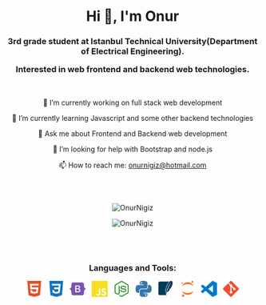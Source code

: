 
<h1 align="center">Hi 👋, I'm Onur</h1>
<h3 align="center">3rd grade student at Istanbul Technical University(Department of Electrical Engineering). 
 
 Interested in web frontend and backend web technologies.</h3>

 &nbsp; <p align="center"> 🔭 I’m currently working on full stack web
development</p> <p align="center">🌱 I’m currently learning Javascript and some
other backend technologies</p> <p align="center">💬 Ask me about Frontend and
Backend web development</p> <p align="center"> 🤔 I’m looking for help with
Bootstrap and node.js</p> <p align="center"> 📫 How to reach me:
onurnigiz@hotmail.com</p>

\
&nbsp;

 <p align="center">
 <img width="50%" src="https://github-readme-stats.vercel.app/api?username=OnurNigiz&hide=contribs,prs&show_icons=true&theme=dark&hide_border=true&locale=en" alt="OnurNigiz" />
 </p>
 <p align="center">
<img width="50%" src="https://github-readme-stats.vercel.app/api/top-langs?username=OnurNigiz&show_icons=true&theme=dark&hide_border=true&locale=en&layout=compact" alt="OnurNigiz" />
 </p>


\
&nbsp;

  
<h3 align="center">Languages and Tools:</h3>
 
<p align="center">
<img src="icons/html5.svg" alt="drawing" width="32"/> &nbsp; 
<img src="icons/css3.svg" alt="drawing" width="32"/> &nbsp; 
<img src="icons/bootstrap.svg" alt="drawing" width="32"/> &nbsp; 
<img src="icons/javascript.svg" alt="drawing" width="32"/> &nbsp; 
<img src="icons/nodedotjs.svg" alt="drawing" width="32"> &nbsp; 
<img src="icons/python.svg" alt="drawing" width="32"/> &nbsp; 
<img src="icons/sqlite.svg" alt="drawing" width="32"/> &nbsp; 
<img src="icons/jupyter.svg" alt="drawing" width="32"/> &nbsp;
<img src="icons/visualstudiocode.svg" alt="drawing" width="32"/> &nbsp;
<img src="icons/git.svg" alt="drawing" width="32"/>
 </p> 
 




  

  

  
  
  
  

  